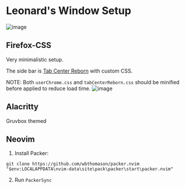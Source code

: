 # Leonard's Window Setup 
![image]([https://github.com/LeonardALQ/Dotfiles-windows/windows.png](https://github.com/LeonardALQ/Dotfiles-windows/blob/main/windows.png))

## Firefox-CSS
Very minimalistic setup. 

The side bar is [Tab Center Reborn](https://addons.mozilla.org/en-US/firefox/addon/tabcenter-reborn/) with custom CSS. 

NOTE: Both `userChrome.css` and `tabCenterReborn.css` should be minified before applied to reduce load time. 
![image](https://github.com/LeonardALQ/Firefox-CSS/assets/77181877/d0439ed6-9235-45b1-844f-35505d0aed90)

## Alacritty 
Gruvbox themed

## Neovim
1. Install Packer:
```
git clone https://github.com/wbthomason/packer.nvim "$env:LOCALAPPDATA\nvim-data\site\pack\packer\start\packer.nvim"
```
2. Run `PackerSync` 
